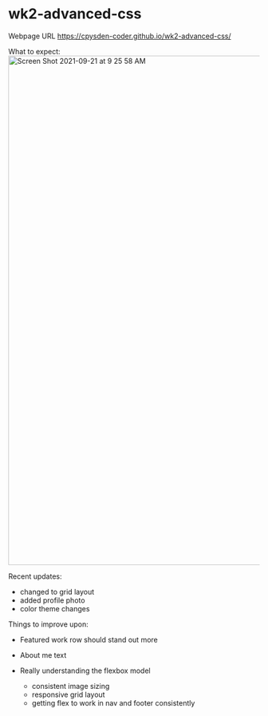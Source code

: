 # wk2-advanced-css

Webpage URL https://cpysden-coder.github.io/wk2-advanced-css/ 

What to expect: <img width="1021" alt="Screen Shot 2021-09-21 at 9 25 58 AM" src="https://user-images.githubusercontent.com/65201372/134209637-2b31be68-df24-422f-b88b-aca023dd3860.png">

Recent updates:
- changed to grid layout
- added profile photo
- color theme changes

Things to improve upon:
- Featured work row should stand out more
- About me text

- Really understanding the flexbox model
    - consistent image sizing
    - responsive grid layout
    - getting flex to work in nav and footer consistently